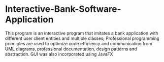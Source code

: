 # Interactive-Bank-Software-Application
This program is an interactive program that imitates a bank application with different user client entities and multiple classes; Professional programming principles are used to optimize code efficiency and communication from UML diagrams, professional documentation, design patterns and abstraction. GUI was also incorporated using JavaFX
